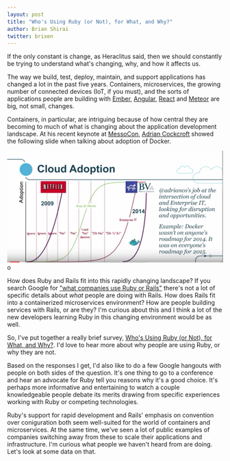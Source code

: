 ```yaml
---
layout: post
title: "Who's Using Ruby (or Not), for What, and Why?"
author: Brian Shirai
twitter: brixen
---
```


If the only constant is change, as Heraclitus said, then we should constantly be trying to understand what's changing, why, and how it affects us.

The way we build, test, deploy, maintain, and support applications has changed a lot in the past five years. Containers, microservices, the growing number of connected devices (IoT, if you must), and the sorts of applications people are building with [Ember](http://emberjs.com/), [Angular](https://angularjs.org/), [React](http://facebook.github.io/react/) and [Meteor](https://www.meteor.com/) are big, not small, changes.

Containers, in particular, are intriguing because of how central they are becoming to much of what is changing about the application development landscape. At his recent keynote at [MessoCon](https://www.youtube.com/watch?v=c0wSmr-u5vQ&index=40&list=PLVjgeV_avap2arug3vIz8c6l72rvh9poV), [Adrian Cockcroft](https://twitter.com/adrianco) showed the following slide when talking about adoption of Docker.

![Adoption of Docker](/images/adrianco-docker-adoption-mesoscon.jpg)o

How does Ruby and Rails fit into this rapidly changing landscape? If you search Google for ["what companies use Ruby or Rails"](https://encrypted.google.com/search?hl=en&q=what%20companies%20use%20Ruby%20or%20Rails) there's not a lot of specific details about _what_ people are doing with Rails. How does Rails fit into a containerized microservices environment? How are people building services with Rails, or are they? I'm curious about this and I think a lot of the new developers learning Ruby in this changing environment would be as well.

So, I've put together a really brief survey, [Who's Using Ruby (or Not), for What, and Why?](http://goo.gl/forms/cf8OstwXmI). I'd love to hear more about why people are using Ruby, or why they are not.

Based on the responses I get, I'd also like to do a few Google hangouts with people on both sides of the question. It's one thing to go to a conference and hear an advocate for Ruby tell you reasons why it's a good choice. It's perhaps more informative and entertaining to watch a couple knowledgeable people debate its merits drawing from specific experiences working with Ruby or competing technologies.

Ruby's support for rapid development and Rails' emphasis on convention over coniguration both seem well-suited for the world of containers and microservices. At the same time, we've seen a lot of public examples of companies switching away from these to scale their applications and infrastructure. I'm curious what people we haven't heard from are doing. Let's look at some data on that.
